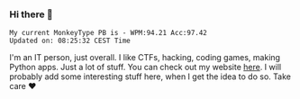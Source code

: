 ### Hi there 👋
<!-- PB START -->
```
My current MonkeyType PB is - WPM:94.21 Acc:97.42
Updated on: 08:25:32 CEST Time
```
<!-- PB END -->
I'm an IT person, just overall. I like CTFs, hacking, coding games, making Python apps. Just a lot of stuff.
You can check out my website [here](https://skill3472.github.io/).
I will probably add some interesting stuff here, when I get the idea to do so. Take care ❤️
